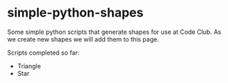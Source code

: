 # simple-python-shapes
Some simple python scripts that generate shapes for use at Code Club. As we create new shapes we will add them to this page.

Scripts completed so far:

* Triangle
* Star
